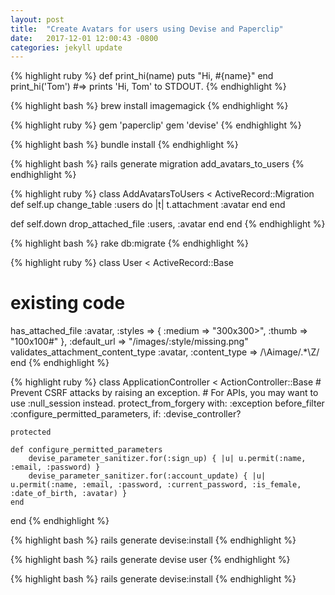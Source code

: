 ```yaml
---
layout: post
title:  "Create Avatars for users using Devise and Paperclip"
date:   2017-12-01 12:00:43 -0800
categories: jekyll update
---
```

{% highlight ruby %}
def print_hi(name)
  puts "Hi, #{name}"
end
print_hi('Tom')
#=> prints 'Hi, Tom' to STDOUT.
{% endhighlight %}

{% highlight bash %}
 brew install imagemagick
{% endhighlight %}

{% highlight ruby %}
gem 'paperclip'
gem 'devise'
{% endhighlight %}

{% highlight bash %}
  bundle install
{% endhighlight %}

{% highlight bash %}
rails generate migration add_avatars_to_users
{% endhighlight %}

{% highlight ruby %}
class AddAvatarsToUsers < ActiveRecord::Migration
  def self.up
    change_table :users do |t|
      t.attachment :avatar
    end
  end

  def self.down
    drop_attached_file :users, :avatar
  end
end
{% endhighlight %}

{% highlight bash %}
rake db:migrate
{% endhighlight %}

{% highlight ruby %}
class User < ActiveRecord::Base
  # existing code

  has_attached_file :avatar, :styles => { :medium => "300x300>", :thumb => "100x100#" }, :default_url => "/images/:style/missing.png"
  validates_attachment_content_type :avatar, :content_type => /\Aimage\/.*\Z/
end
{% endhighlight %}


{% highlight ruby %}
class ApplicationController < ActionController::Base
    # Prevent CSRF attacks by raising an exception.
    # For APIs, you may want to use :null_session instead.
    protect_from_forgery with: :exception
    before_filter :configure_permitted_parameters, if: :devise_controller?

    protected

    def configure_permitted_parameters
        devise_parameter_sanitizer.for(:sign_up) { |u| u.permit(:name, :email, :password) }
        devise_parameter_sanitizer.for(:account_update) { |u| u.permit(:name, :email, :password, :current_password, :is_female, :date_of_birth, :avatar) }
    end
end
{% endhighlight %}

{% highlight bash %}
rails generate devise:install
{% endhighlight %}

{% highlight bash %}
rails generate devise user
{% endhighlight %}

{% highlight bash %}
rails generate devise:install
{% endhighlight %}
